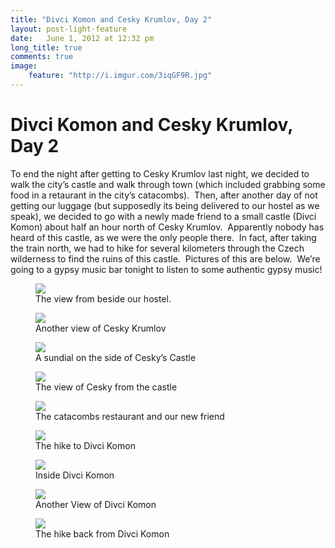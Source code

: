 ```yaml
---
title: "Divci Komon and Cesky Krumlov, Day 2"
layout: post-light-feature
date:   June 1, 2012 at 12:32 pm
long_title: true
comments: true
image:
    feature: "http://i.imgur.com/3iqGF9R.jpg"
---
```

# Divci Komon and Cesky Krumlov, Day 2

To end the night after getting to Cesky Krumlov last night, we decided to walk
the city’s castle and walk through town (which included grabbing some food in a
retaurant in the city’s catacombs).  Then, after another day of not getting our
luggage (but supposedly its being delivered to our hostel as we speak), we
decided to go with a newly made friend to a small castle (Divci Komon) about
half an hour north of Cesky Krumlov.  Apparently nobody has heard of this
castle, as we were the only people there.  In fact, after taking the train
north, we had to hike for several kilometers through the Czech wilderness to
find the ruins of this castle.  Pictures of this are below.  We’re going to a
gypsy music bar tonight to listen to some authentic gypsy music!

<figure>
    <img src="http://i.imgur.com/iY6ZcJo.jpg">
    <figcaption>The view from beside our hostel.</figcaption>
</figure>
<figure>
    <img src="http://i.imgur.com/QjOo1r9.jpg">
    <figcaption>Another view of Cesky Krumlov</figcaption>
</figure>
<figure>
    <img src="http://i.imgur.com/0TzuY3R.jpg">
    <figcaption>A sundial on the side of Cesky’s Castle</figcaption>
</figure>
<figure>
    <img src="http://i.imgur.com/GC0LAWV.jpg">
    <figcaption>The view of Cesky from the castle</figcaption>
</figure>
<figure>
    <img src="http://i.imgur.com/82rb9xi.jpg">
    <figcaption>The catacombs restaurant and our new friend</figcaption>
</figure>
<figure>
    <img src="http://i.imgur.com/7XAJIUk.jpg">
    <figcaption>The hike to Divci Komon</figcaption>
</figure>
<figure>
    <img src="http://i.imgur.com/zFhTe5y.jpg">
    <figcaption>Inside Divci Komon</figcaption>
</figure>
<figure>
    <img src="http://i.imgur.com/bGp3KMQ.jpg">
    <figcaption>Another View of Divci Komon</figcaption>
</figure>
<figure>
    <img src="http://i.imgur.com/WTvl7iW.jpg">
    <figcaption>The hike back from Divci Komon</figcaption>
</figure>
